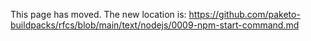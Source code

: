 This page has moved. The new location is:
https://github.com/paketo-buildpacks/rfcs/blob/main/text/nodejs/0009-npm-start-command.md
